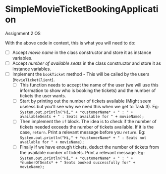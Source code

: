# SimpleMovieTicketBookingApplication
Assignment 2 OS


With the above code in context, this is what you will need to do:

- [ ]  Accept *movie name* in the class constructor and store it as instance variables.
- [ ]  Accept *number of available seats* in the class constructor and store it as instance variables.
- [ ]  Implement the `bookTicket` method - This will be called by the users (`MovieTicketClient`).
    - [ ]  This function needs to accept the name of the user (we will use this information to show who is booking the tickets) and the number of tickets the user wants.
    - [ ]  Start by printing out the number of tickets available (Might seem useless but you’ll see why we need this when we get to Task 3). Eg:
      `System.out.println("Hi," + *customerName* + " : " + availableSeats + " : Seats available for " + movieName);`
    - [ ]  Then implement the `if` block. The idea is to check if the number of tickets needed exceeds the number of tickets available. If it is the case, `return`. Print a relevant message before you `return`. Eg:
      `System.out.println("Hi," + *customerName* + " : Seats not available for " + movieName);`
    - [ ]  Finally if we have enough tickets, deduct the number of tickets from the available number of tickets. Print a relevant message. Eg:
      `System.out.println("Hi," + *customerName* + " : " + *numberOfSeats* + " Seats booked successfully for" + movieName);`